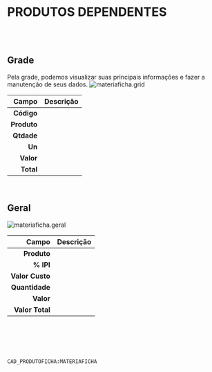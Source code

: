 # PRODUTOS DEPENDENTES
<br>
<br>

## Grade
Pela grade, podemos visualizar suas principais informações e fazer a manutenção de seus dados.
![materiaficha.grid](https://raw.githubusercontent.com/netforcews/docs-erp/master/geral/imagens/materiaficha.grid.png)

Campo | Descrição
--:|---
**Código** | 
**Produto** | 
**Qtdade** | 
**Un** | 
**Valor** | 
**Total** | 
<br>

## Geral
![materiaficha.geral](https://raw.githubusercontent.com/netforcews/docs-erp/master/geral/imagens/materiaficha.geral.png)

Campo | Descrição
--:|---
**Produto** | 
**% IPI** | 
**Valor Custo** | 
**Quantidade** | 
**Valor** | 
**Valor Total** | 
<br>
<br>
<br>
<br>

```CAD_PRODUTOFICHA:MATERIAFICHA```
